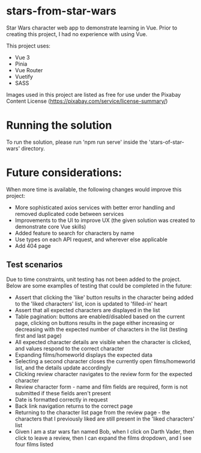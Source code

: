 # stars-from-star-wars
Star Wars character web app to demonstrate learning in Vue. Prior to creating this project, I had no experience with using Vue.

This project uses:
* Vue 3
* Pinia
* Vue Router
* Vuetify
* SASS

Images used in this project are listed as free for use under the Pixabay Content License (https://pixabay.com/service/license-summary/)

# Running the solution
To run the solution, please run 'npm run serve' inside the 'stars-of-star-wars' directory.

# Future considerations:
When more time is available, the following changes would improve this project:
* More sophisticated axios services with better error handling and removed duplicated code between services
* Improvements to the UI to improve UX (the given solution was created to demonstrate core Vue skills)
* Added feature to search for characters by name
* Use types on each API request, and wherever else applicable
* Add 404 page

## Test scenarios
Due to time constraints, unit testing has not been added to the project. 
Below are some examplles of testing that could be completed in the future:

* Assert that clicking the 'like' button results in the character being added to the 'liked characters' list, icon is updated to 'filled-in' heart
* Assert that all expected characters are displayed in the list
* Table pagination: buttons are enabled/disabled based on the current page, clicking on buttons results in the page either increasing or decreasing with the expected number of characters in the list (testing first and last page)
* All expected character details are visible when the character is clicked, and values respond to the correct character
* Expanding films/homeworld displays the expected data
* Selecting a second character closes the currently open films/homeworld list, and the details update accordingly
* Clicking review character navigates to the review form for the expected character
* Review character form - name and film fields are required, form is not submitted if these fields aren't present
* Date is formatted correctly in request
* Back link navigation returns to the correct page
* Returning to the character list page from the review page - the characters that I previously liked are still present in the 'liked characters' list
* Given I am a star wars fan named Bob, when I click on Darth Vader, then click to leave a review, then I can expand the films dropdown, and I see four films listed
